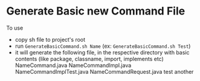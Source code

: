 # Generate Basic new Command File
To use
- copy sh file to project's root
- run ```GenerateBasicCommand.sh Name``` (ex: ```GenerateBasicCommand.sh Test```)
- it will generate the following file, in the respective directory with basic contents (like package, classname, import, implements etc)
NameCommand.java
NameCommandImpl.java
NameCommandImplTest.java
NameCommandRequest.java
test
another